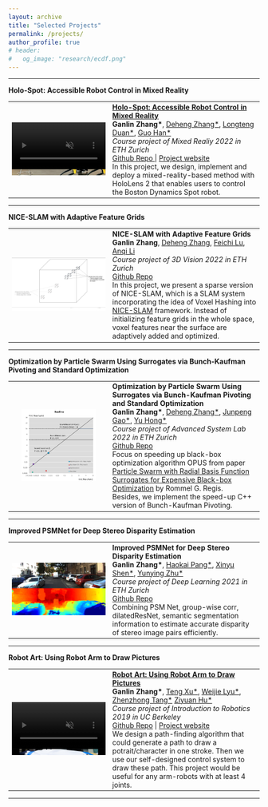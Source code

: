 ```yaml
---
layout: archive
title: "Selected Projects"
permalink: /projects/
author_profile: true
# header:
#   og_image: "research/ecdf.png"
---
```


<!-- <nbsp> -->

<!-- {% include base_path %}

{% assign ordered_pages = site.projects | sort:"order_number" %}

{% for post in ordered_pages %}
  {% include archive-single.html type="grid" %}
{% endfor %} -->


<html>
  <head>
  <meta name="google-site-verification" content="xDNWUvx6Q5EWK5YYSyKvK8DZTmvXhKsGX203Ll-BFFE" >	
  <meta name="generator" content="HTML Tidy for Linux/x86 (vers 11 February 2007), see www.w3.org">
  <meta http-equiv="Content-Type" content="text/html; charset=UTF-8" />
  <style type="text/css">
  @import url(https://fonts.googleapis.com/css?family=Roboto:400,400italic,500,500italic,700,700italic,900,900italic,300italic,300);
  /* @import url(https://fonts.googleapis.com/css?family=Roboto:300,400,500,700|Roboto+Slab:100,300,400,500,700|Material+Icons); */
    /* Color scheme stolen from Sergey Karayev */
    .one
    {
    position: relative;
    }
    .two
    {
    position: absolute;
    transition: opacity .2s ease-in-out;
    -moz-transition: opacity .2s ease-in-out;
    -webkit-transition: opacity .2s ease-in-out;
    }
    .fade {
     transition: opacity .2s ease-in-out;
     -moz-transition: opacity .2s ease-in-out;
     -webkit-transition: opacity .2s ease-in-out;
    }
    span.highlight {
        background-color: #ffffd0;
    }
  </style>




<hr>
  <heading><strong>Holo-Spot: Accessible Robot Control in Mixed Reality</strong> </heading>
  <table width="100%" align="center" border="0" cellspacing="0" cellpadding="20">  
    <tr onmouseout="holo_stop()" onmouseover="holo_start()">  
            <td width="40%">
              <div class="one">
                <div class="two" id='holo_shape'>
                  <!-- <img src='/images/projects/holospot.gif' width="100%"> -->
                  <video  width="100%" muted autoplay loop>
                    <source src="/images/projects/holospot.mp4" type="video/mp4">
                        Your browser does not support the video tag.
                    </video>
                  </div>
                  <img src='/images/projects/holospot.png' width="100%"/>
                </div>        
              <script type="text/javascript">
              function holo_start() { 
              document.getElementById('holo_shape').style.opacity = "1";
              }
              function holo_stop() { 
              document.getElementById('holo_shape').style.opacity = "0"; 
              }
              holo_stop()
              </script>
            </td>
      <td valign="top" width="75%">
            <papertitle>
            <strong>
            <a href="https://zhangganlin.github.io/Holo-Spot-Page/index.html" target="_blank">Holo-Spot: Accessible Robot Control in Mixed Reality</a>
            </strong>
            </papertitle>
      <br>
          <strong>Ganlin Zhang*</strong>,
          <a href="https://dehezhang2.github.io/" target="_blank">Deheng Zhang*</a>,
          <a href="https://github.com/DecAd3" target="_blank"> Longteng Duan*</a>,
          <a href="https://github.com/guo-han" target="_blank"> Guo Han*</a>
        <br>
          <em>Course project of Mixed Realiy 2022 in ETH Zurich</em>
        <br>
        <a href="https://dehezhang2.github.io//holo-spot" target="_blank">Github Repo </a> | 
        <a href="https://zhangganlin.github.io/Holo-Spot-Page/index.html" target="_blank">Project website</a>
        <br>
        In this project, we design, implement and deploy a mixed-reality-based method with HoloLens 2 that enables users to control the Boston Dynamics Spot robot.</td>
    </tr>
  </table>
  <hr>


<heading><strong>NICE-SLAM with Adaptive Feature Grids</strong> </heading>
<table width="100%" align="center" border="0" cellspacing="0" cellpadding="20">
  <tr onmouseout="nice_stop()" onmouseover="nice_start()"> 
    <td width="40%">
      <div class="one">
      <div class="two" id = 'nice_shape'>
        <img src="/images/projects/niceslam.gif" width="100%" > </div>
      <img src='/images/projects/niceslam.png' width="100%" >
      </div>
      <script type="text/javascript">
      function nice_start() { 
      document.getElementById('nice_shape').style.opacity = "1";
      }
      function nice_stop() { 
      document.getElementById('nice_shape').style.opacity = "0"; 
      }
      nice_stop()
      </script>
    </td>
    <td valign="top" width="75%">
          <papertitle>
          <strong>
            NICE-SLAM with Adaptive Feature Grids
          </strong>
          </papertitle>
    <br>
        <strong>Ganlin Zhang</strong>,
        <a href="https://dehezhang2.github.io/"  target="_blank">Deheng Zhang</a>,
        <a href="https://www.linkedin.com/in/feichi-lu-171840094/" target="_blank"> Feichi Lu</a>,
        <a href="https://www.linkedin.com/in/anqi-li-244547130/" target="_blank"> Anqi Li</a>
      <br>
        <em>Course project of 3D Vision 2022 in ETH Zurich</em>
      <br>
      <a href="https://github.com/zhangganlin/NICE-SLAM-with-Adaptive-Feature-Grids" target="_blank">Github Repo</a>
      <br>
      In this project, we present a sparse version of NICE-SLAM, which is a SLAM system incorporating the idea of Voxel Hashing into <a href="https://pengsongyou.github.io/nice-slam"> NICE-SLAM</a> framework. Instead of initializing feature grids in the whole space, voxel features near the surface are adaptively added and optimized.
    </td>
  </tr>
</table>
<hr>

<heading><strong>Optimization by Particle Swarm Using Surrogates via Bunch-Kaufman Pivoting and Standard Optimization</strong> </heading>
<table width="100%" align="center" border="0" cellspacing="0" cellpadding="20">  
    <td width="40%">
      <div class="one">
      <center><img src="/images/projects/opus.png" width="80%"> </center></div>
    </td>
    <td valign="top" width="75%">
          <papertitle>
          <strong>
            Optimization by Particle Swarm Using Surrogates via Bunch-Kaufman Pivoting and Standard Optimization
          </strong>
          </papertitle>
    <br>
        <strong>Ganlin Zhang*</strong>,
        <a href="https://dehezhang2.github.io/" target="_blank">Deheng Zhang*</a>,
        <a href="https://www.linkedin.com/in/junpeng-gao-04574917b/" target="_blank"> Junpeng Gao*</a>,
        <a href="https://www.linkedin.com/in/yu-hong-b06322178/" target="_blank"> Yu Hong*</a>
      <br>
        <em>Course project of Advanced System Lab 2022 in ETH Zurich</em>
      <br>
      <a href="https://github.com/zhangganlin/OPUS-via-Bunch-Kaufman-pivoting-and-standard-optimization" target="_blank">Github Repo</a>
      <br>
      Focus on speeding up black-box optimization algorithm OPUS from paper <a href="https://acl.inf.ethz.ch/teaching/fastcode/2022/project/project-ideas/particle-swarm.pdf" target="_blank">Particle Swarm with Radial Basis Function Surrogates for Expensive Black-box Optimization</a> by Rommel G. Regis. 
      <br>
      Besides, we implement the speed-up C++ version of Bunch-Kaufman Pivoting.
    </td>
</table>
<hr>

<heading><strong>Improved PSMNet for Deep Stereo Disparity Estimation</strong> </heading>
<table width="100%" align="center" border="0" cellspacing="0" cellpadding="20">  
    <td width="40%">
      <div class="one">
      <img src="/images/projects/psm.png" width="100%"> </div>
    </td>
    <td valign="top" width="75%">
          <papertitle>
          <strong>
            Improved PSMNet for Deep Stereo Disparity Estimation
          </strong>
          </papertitle>
    <br>
        <strong>Ganlin Zhang*</strong>,
        <a href="https://github.com/hkkkpang" target="_blank">Haokai Pang*</a>,
        <a href="https://github.com/ucabxs0" target="_blank"> Xinyu Shen*</a>,
        <a href="https://github.com/yunyingzhu" target="_blank"> Yunying Zhu*</a>
      <br>
        <em>Course project of Deep Learning 2021 in ETH Zurich</em>
      <br>
      <a href="https://github.com/zhangganlin/Improved-PSMNet-for-Deep-Stereo-Disparity-Estimation" target="_blank">Github Repo</a>
      <br>
      Combining PSM Net, group-wise corr, dilatedResNet, semantic segmentation information to estimate accurate disparity of stereo image pairs efficiently.
    </td>
</table>
<hr>

<heading><strong>Robot Art: Using Robot Arm to Draw Pictures</strong> </heading>
<table width="100%" align="center" border="0" cellspacing="0" cellpadding="20">  
  <tr onmouseout="roboart_stop()" onmouseover="roboart_start()">  
          <td width="40%">
            <div class="one">
            <div class="two" id = 'roboart_shape'>
              <video  width="100%" muted autoplay loop>
                <source src="/images/projects/roboart.mp4" type="video/mp4">
                    Your browser does not support the video tag.
                </video>
              </div>
            <img src='/images/projects/roboart.png' width="100%">
            </div>
            <script type="text/javascript">
            function roboart_start() { 
            document.getElementById('roboart_shape').style.opacity = "1";
            }
            function roboart_stop() { 
            document.getElementById('roboart_shape').style.opacity = "0"; 
            }
            roboart_stop()
            </script>
          </td>
    <td valign="top" width="75%">
          <papertitle>
          <strong>
          <a href="https://sites.google.com/berkeley.edu/ee106a-roboart" target="_blank">Robot Art: Using Robot Arm to Draw Pictures</a>
          </strong>
          </papertitle>
    <br>
        <strong>Ganlin Zhang*</strong>,
        <a href="https://www.linkedin.com/in/teng-xu-%E8%AE%B8-%E8%85%BE-243812180/" target="_blank">Teng Xu*</a>,
        <a href="https://weijielyu.github.io/" target="_blank"> Weijie Lyu*</a>,
        <a href="https://toytag.net/" target="_blank"> Zhenzhong Tang*</a>
        <a href="https://www.linkedin.com/in/ziyuanhu/" target="_blank"> Ziyuan Hu*</a>
      <br>
        <em>Course project of Introduction to Robotics 2019 in UC Berkeley</em>
      <br>
      <a href="https://github.com/Ten1o/EE106A-RoboArt" target="_blank">Github Repo</a> | 
      <a href="https://sites.google.com/berkeley.edu/ee106a-roboart" target="_blank">Project website</a>
      <br>
      We design a path-finding algorithm that could generate a path to draw a potrait/character in one stroke. Then we use our self-designed control system to draw these path. This project would be useful for any arm-robots with at least 4 joints.
    </td>
  </tr>
</table>
<hr>

